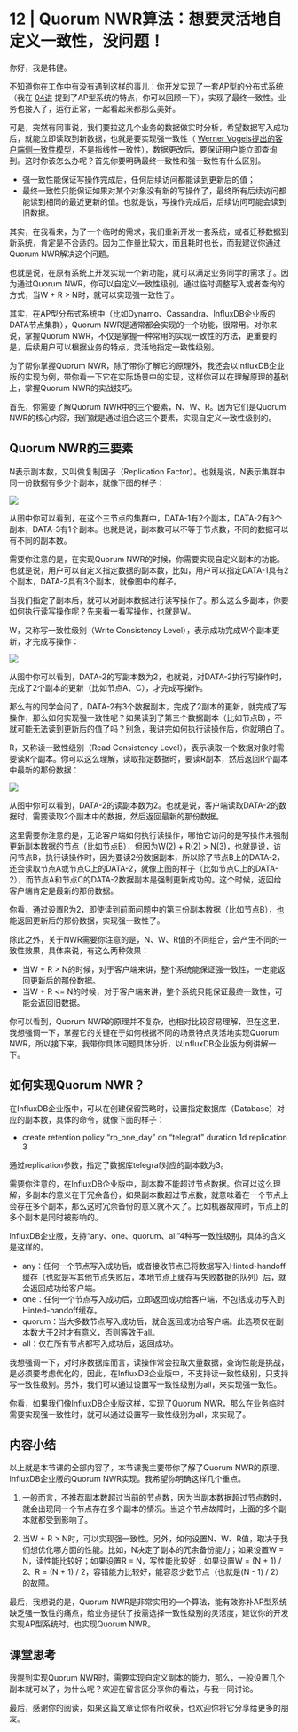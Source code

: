 # 12 | Quorum NWR算法：想要灵活地自定义一致性，没问题！
你好，我是韩健。

不知道你在工作中有没有遇到这样的事儿：你开发实现了一套AP型的分布式系统（我在 [04讲](https://time.geekbang.org/column/article/200717) 提到了AP型系统的特点，你可以回顾一下），实现了最终一致性。业务也接入了，运行正常，一起看起来都那么美好。

可是，突然有同事说，我们要拉这几个业务的数据做实时分析，希望数据写入成功后，就能立即读取到新数据，也就是要实现强一致性（ [Werner Vogels提出的客户端侧一致性模型](https://www.allthingsdistributed.com/2008/12/eventually_consistent.html)，不是指线性一致性），数据更改后，要保证用户能立即查询到。这时你该怎么办呢？首先你要明确最终一致性和强一致性有什么区别。

- 强一致性能保证写操作完成后，任何后续访问都能读到更新后的值；
- 最终一致性只能保证如果对某个对象没有新的写操作了，最终所有后续访问都能读到相同的最近更新的值。也就是说，写操作完成后，后续访问可能会读到旧数据。

其实，在我看来，为了一个临时的需求，我们重新开发一套系统，或者迁移数据到新系统，肯定是不合适的。因为工作量比较大，而且耗时也长，而我建议你通过Quorum NWR解决这个问题。

也就是说，在原有系统上开发实现一个新功能，就可以满足业务同学的需求了。因为通过Quorum NWR，你可以自定义一致性级别，通过临时调整写入或者查询的方式，当W + R > N时，就可以实现强一致性了。

其实，在AP型分布式系统中（比如Dynamo、Cassandra、InfluxDB企业版的DATA节点集群），Quorum NWR是通常都会实现的一个功能，很常用。对你来说，掌握Quorum NWR，不仅是掌握一种常用的实现一致性的方法，更重要的是，后续用户可以根据业务的特点，灵活地指定一致性级别。

为了帮你掌握Quorum NWR，除了带你了解它的原理外，我还会以InfluxDB企业版的实现为例，带你看一下它在实际场景中的实现，这样你可以在理解原理的基础上，掌握Quorum NWR的实战技巧。

首先，你需要了解Quorum NWR中的三个要素，N、W、R。因为它们是Quorum NWR的核心内容，我们就是通过组合这三个要素，实现自定义一致性级别的。

## Quorum NWR的三要素

N表示副本数，又叫做复制因子（Replication Factor）。也就是说，N表示集群中同一份数据有多少个副本，就像下图的样子：

![](images/209130/8a582c39e4795429a986955a6a1c9ebb.jpg)

从图中你可以看到，在这个三节点的集群中，DATA-1有2个副本，DATA-2有3个副本，DATA-3有1个副本。也就是说，副本数可以不等于节点数，不同的数据可以有不同的副本数。

需要你注意的是，在实现Quorum NWR的时候，你需要实现自定义副本的功能。也就是说，用户可以自定义指定数据的副本数，比如，用户可以指定DATA-1具有2个副本，DATA-2具有3个副本，就像图中的样子。

当我们指定了副本后，就可以对副本数据进行读写操作了。那么这么多副本，你要如何执行读写操作呢？先来看一看写操作，也就是W。

W，又称写一致性级别（Write Consistency Level），表示成功完成W个副本更新，才完成写操作：

![](images/209130/1b175952d815d40de45c0d0aba99ac7b.jpg)

从图中你可以看到，DATA-2的写副本数为2，也就说，对DATA-2执行写操作时，完成了2个副本的更新（比如节点A、C），才完成写操作。

那么有的同学会问了，DATA-2有3个数据副本，完成了2副本的更新，就完成了写操作，那么如何实现强一致性呢？如果读到了第三个数据副本（比如节点B），不就可能无法读到更新后的值了吗？别急，我讲完如何执行读操作后，你就明白了。

R，又称读一致性级别（Read Consistency Level），表示读取一个数据对象时需要读R个副本。你可以这么理解，读取指定数据时，要读R副本，然后返回R个副本中最新的那份数据：

![](images/209130/5b634d40032cceeffcbc66c3e177735c.jpg)

从图中你可以看到，DATA-2的读副本数为2。也就是说，客户端读取DATA-2的数据时，需要读取2个副本中的数据，然后返回最新的那份数据。

这里需要你注意的是，无论客户端如何执行读操作，哪怕它访问的是写操作未强制更新副本数据的节点（比如节点B），但因为W(2) + R(2) > N(3)，也就是说，访问节点B，执行读操作时，因为要读2份数据副本，所以除了节点B上的DATA-2，还会读取节点A或节点C上的DATA-2，就像上图的样子（比如节点C上的DATA-2），而节点A和节点C的DATA-2数据副本是强制更新成功的。这个时候，返回给客户端肯定是最新的那份数据。

你看，通过设置R为2，即使读到前面问题中的第三份副本数据（比如节点B），也能返回更新后的那份数据，实现强一致性了。

除此之外，关于NWR需要你注意的是，N、W、R值的不同组合，会产生不同的一致性效果，具体来说，有这么两种效果：

- 当W + R > N的时候，对于客户端来讲，整个系统能保证强一致性，一定能返回更新后的那份数据。
- 当W + R <= N的时候，对于客户端来讲，整个系统只能保证最终一致性，可能会返回旧数据。

你可以看到，Quorum NWR的原理并不复杂，也相对比较容易理解，但在这里，我想强调一下，掌握它的关键在于如何根据不同的场景特点灵活地实现Quorum NWR，所以接下来，我带你具体问题具体分析，以InfluxDB企业版为例讲解一下。

## 如何实现Quorum NWR？

在InfluxDB企业版中，可以在创建保留策略时，设置指定数据库（Database）对应的副本数，具体的命令，就像下面的样子：

- create retention policy “rp\_one\_day” on “telegraf” duration 1d replication 3

通过replication参数，指定了数据库telegraf对应的副本数为3。

需要你注意的，在InfluxDB企业版中，副本数不能超过节点数据。你可以这么理解，多副本的意义在于冗余备份，如果副本数超过节点数，就意味着在一个节点上会存在多个副本，那么这时冗余备份的意义就不大了。比如机器故障时，节点上的多个副本是同时被影响的。

InfluxDB企业版，支持“any、one、quorum、all”4种写一致性级别，具体的含义是这样的。

- any：任何一个节点写入成功后，或者接收节点已将数据写入Hinted-handoff缓存（也就是写其他节点失败后，本地节点上缓存写失败数据的队列）后，就会返回成功给客户端。
- one：任何一个节点写入成功后，立即返回成功给客户端，不包括成功写入到Hinted-handoff缓存。
- quorum：当大多数节点写入成功后，就会返回成功给客户端。此选项仅在副本数大于2时才有意义，否则等效于all。
- all：仅在所有节点都写入成功后，返回成功。

我想强调一下，对时序数据库而言，读操作常会拉取大量数据，查询性能是挑战，是必须要考虑优化的，因此，在InfluxDB企业版中，不支持读一致性级别，只支持写一致性级别。另外，我们可以通过设置写一致性级别为all，来实现强一致性。

你看，如果我们像InfluxDB企业版这样，实现了Quorum NWR，那么在业务临时需要实现强一致性时，就可以通过设置写一致性级别为all，来实现了。

## 内容小结

以上就是本节课的全部内容了，本节课我主要带你了解了Quorum NWR的原理、InfluxDB企业版的Quorum NWR实现。我希望你明确这样几个重点。

1. 一般而言，不推荐副本数超过当前的节点数，因为当副本数据超过节点数时，就会出现同一个节点存在多个副本的情况。当这个节点故障时，上面的多个副本就都受到影响了。

2. 当W + R > N时，可以实现强一致性。另外，如何设置N、W、R值，取决于我们想优化哪方面的性能。比如，N决定了副本的冗余备份能力；如果设置W = N，读性能比较好；如果设置R = N，写性能比较好；如果设置W = (N + 1) / 2、R = (N + 1) / 2，容错能力比较好，能容忍少数节点（也就是(N - 1) / 2）的故障。


最后，我想说的是，Quorum NWR是非常实用的一个算法，能有效弥补AP型系统缺乏强一致性的痛点，给业务提供了按需选择一致性级别的灵活度，建议你的开发实现AP型系统时，也实现Quorum NWR。

## 课堂思考

我提到实现Quorum NWR时，需要实现自定义副本的能力，那么，一般设置几个副本就可以了，为什么呢？欢迎在留言区分享你的看法，与我一同讨论。

最后，感谢你的阅读，如果这篇文章让你有所收获，也欢迎你将它分享给更多的朋友。